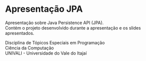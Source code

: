 # Apresentação JPA
Apresentação sobre Java Persistence API (JPA).<br>
Contém o projeto desenvolvido durante a apresentação e os slides apresentados.

Disciplina de Tópicos Especiais em Programação<br>
Ciência da Computação<br>
UNIVALI - Universidade do Vale do Itajaí
